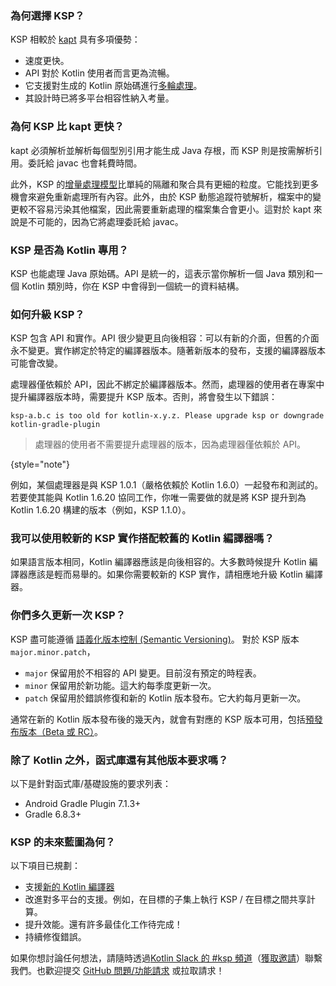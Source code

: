 [//]: # (title: KSP 常見問題)

### 為何選擇 KSP？

KSP 相較於 [kapt](kapt.md) 具有多項優勢：
* 速度更快。
* API 對於 Kotlin 使用者而言更為流暢。
* 它支援對生成的 Kotlin 原始碼進行[多輪處理](ksp-multi-round.md)。
* 其設計時已將多平台相容性納入考量。

### 為何 KSP 比 kapt 更快？

kapt 必須解析並解析每個型別引用才能生成 Java 存根，而 KSP 則是按需解析引用。委託給 javac 也會耗費時間。

此外，KSP 的[增量處理模型](ksp-incremental.md)比單純的隔離和聚合具有更細的粒度。它能找到更多機會來避免重新處理所有內容。此外，由於 KSP 動態追蹤符號解析，檔案中的變更較不容易污染其他檔案，因此需要重新處理的檔案集合會更小。這對於 kapt 來說是不可能的，因為它將處理委託給 javac。

### KSP 是否為 Kotlin 專用？

KSP 也能處理 Java 原始碼。API 是統一的，這表示當你解析一個 Java 類別和一個 Kotlin 類別時，你在 KSP 中會得到一個統一的資料結構。

### 如何升級 KSP？

KSP 包含 API 和實作。API 很少變更且向後相容：可以有新的介面，但舊的介面永不變更。實作綁定於特定的編譯器版本。隨著新版本的發布，支援的編譯器版本可能會改變。

處理器僅依賴於 API，因此不綁定於編譯器版本。然而，處理器的使用者在專案中提升編譯器版本時，需要提升 KSP 版本。否則，將會發生以下錯誤：

```text
ksp-a.b.c is too old for kotlin-x.y.z. Please upgrade ksp or downgrade kotlin-gradle-plugin
```

> 處理器的使用者不需要提升處理器的版本，因為處理器僅依賴於 API。
>
{style="note"}

例如，某個處理器是與 KSP 1.0.1（嚴格依賴於 Kotlin 1.6.0）一起發布和測試的。若要使其能與 Kotlin 1.6.20 協同工作，你唯一需要做的就是將 KSP 提升到為 Kotlin 1.6.20 構建的版本（例如，KSP 1.1.0）。

### 我可以使用較新的 KSP 實作搭配較舊的 Kotlin 編譯器嗎？

如果語言版本相同，Kotlin 編譯器應該是向後相容的。大多數時候提升 Kotlin 編譯器應該是輕而易舉的。如果你需要較新的 KSP 實作，請相應地升級 Kotlin 編譯器。

### 你們多久更新一次 KSP？

KSP 盡可能遵循 [語義化版本控制 (Semantic Versioning)](https://semver.org/)。
對於 KSP 版本 `major.minor.patch`，
* `major` 保留用於不相容的 API 變更。目前沒有預定的時程表。
* `minor` 保留用於新功能。這大約每季度更新一次。
* `patch` 保留用於錯誤修復和新的 Kotlin 版本發布。它大約每月更新一次。

通常在新的 Kotlin 版本發布後的幾天內，就會有對應的 KSP 版本可用，包括[預發布版本（Beta 或 RC）](eap.md)。

### 除了 Kotlin 之外，函式庫還有其他版本要求嗎？

以下是針對函式庫/基礎設施的要求列表：
* Android Gradle Plugin 7.1.3+
* Gradle 6.8.3+

### KSP 的未來藍圖為何？

以下項目已規劃：
* 支援[新的 Kotlin 編譯器](roadmap.md)
* 改進對多平台的支援。例如，在目標的子集上執行 KSP / 在目標之間共享計算。
* 提升效能。還有許多最佳化工作待完成！
* 持續修復錯誤。

如果你想討論任何想法，請隨時透過[Kotlin Slack 的 #ksp 頻道](https://kotlinlang.slack.com/archives/C013BA8EQSE)（[獲取邀請](https://surveys.jetbrains.com/s3/kotlin-slack-sign-up)）聯繫我們。也歡迎提交 [GitHub 問題/功能請求](https://github.com/google/ksp/issues) 或拉取請求！